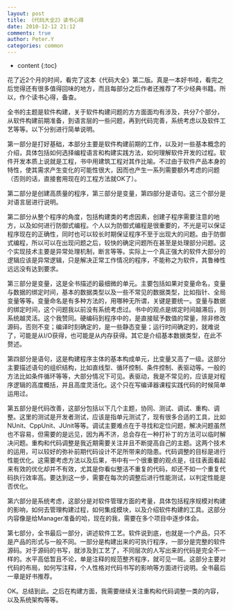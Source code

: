 ```yaml
---
layout: post
title: 《代码大全2》读书心得
date: 2010-12-12 21:12
comments: true
author: Peter.Y
categories: common
---
```


* content
{:toc}



花了近2个月的时间，看完了这本《代码大全》第二版。真是一本好书哇，看完之后觉得还有很多值得回味的地方，而且每部分之后作者还推荐了不少经典书籍。所以，作个读书心得，备查。

全书的主题是软件构建，关于软件构建问题的方方面面均有涉及，共分7个部分，从软件构建前期准备，到语言层的一些问题，再到代码完善，系统考虑以及软件工艺等等。以下分别进行简单说明。

 

第一部分是打好基础，本部分主要是软件构建前期的工作，以及对一些基本概念的介绍，具体包括如何选择编程语言和构建实践方法，如何理解软件开发的过程。软件开发本质上说就是工程，书中用建筑工程对其作比喻。不过由于软件产品本身的特性，使其需求产生变化的可能性很大，因而也产生一系列需要额外考虑的问题（否则的话，直接套用现在的工程方法就OK了）。

 

第二部分是创建高质量的程序，第三部分是变量，第四部分是语句。这三个部分是对语言层进行说明。

第二部分从整个程序的角度，包括构建类的考虑因素，创建子程序需要注意的地方，以及如何进行防御式编程。个人以为防御式编程是很重要的，不光是可以保证程序现在的正确性，同时也可以较长时期保证程序不至于出现大的问题。由于防御式编程，所以可以在出现问题之后，较快的确定问题所在甚至是处理部分问题。这个实现技术主要是异常处理机制，断言等等。实际上一个真正强大的软件大部分的逻辑应该是异常逻辑，只是解决正常工作情况的程序，不能称之为软件，其鲁棒性远远没有达到要求。

第三部分是变量，这是全书描述的最细微的单元。主要包括如果对变量命名，变量与数据的绑定时间，基本的数据类型以及一些不常见的数据类型，比如指针、全局变量等等。变量命名是有多种方法的，用哪种无所谓，关键是要统一。变量与数据的绑定时间，这个问题我以前没有系统考虑过。书中的观点是绑定时间越滞后，则系统越灵活。这个我赞同。硬编码到程序中的，是直接赋予数值的常量，除非修改源码，否则不变；编译时刻确定的，是一些静态变量；运行时间确定的，就难说了，可能是从I/O获得，也可能是从内存获得。其它是介绍基本数据类型，在此不赘述。

第四部分是语句，这是构建程序主体的基本构成单元，比变量又高了一级。这部分主要描述语句的组织结构，比如直线型、循环控制、条件控制、表驱动等。一般的方法比如条件循环等等，大部分情况下可见。表驱动，我是不常见的，应该是对程序逻辑的高度概括，并且高度灵活化。这个只在写编译器课程实践代码的时候简单运用过。

 

第五部分是代码改善，这部分包括以下几个主题，协同、测试、调试、重构、调整。这里的测试是开发者测试，应该是指单元测试了，现有很多合适的工具，比如NUnit、CppUnit、JUnit等等。调试主要难点在于寻找和定位问题，解决问题虽然也不容易，但需要的是远见，因为再不济，总会存在一种打补丁的方法可以临时解决问题。重构和代码调整是我近期需要关注并且不断提高自己的主题。这两个技术的运用，可以较好的弥补前期代码设计不足所带来的隐患。代码调整的目标是进行性能优化。这需要考虑方法以及后果，书中有一个很重要的观点是，往往表面看起来有效的优化却并不有效，尤其是你看似整洁不重复的代码，却还不如一个重复代码执行效率高。要达到这一步，需要在每次的调整后进行性能测试，以判定性能是否优化。

 

第六部分是系统考虑，这部分是对软件管理方面的考量，具体包括程序规模对构建的影响，如何去管理构建过程，如何集成模块，以及介绍软件构建的工具。这部分内容像是给Manager准备的哈，现在的我，需要在多个项目中逐步体会。

 

第七部分，全书最后一部分，讲述软件工艺。软件说到底，也就是一个产品，只不是产品的形式与一般不同。一部分是构建出来的可执行程序，一部分是完整的软件源码。对于源码的书写，就涉及到工艺了，不同层次的人写出来的代码是完全不一样的。水平高低暂且不论，单是注释的规范整齐程序，就可见一斑。这部分主要对代码的布局，如何写注释，个人性格对代码书写的影响等方面进行说明。全书最后一章是好书推荐。

 

OK。总结到此。之后在构建方面，我需要继续关注重构和代码调整一类的内容，以及系统架构等等。

